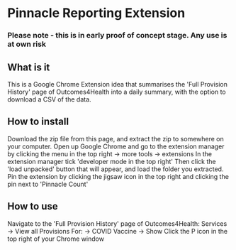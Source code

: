 # Pinnacle Reporting Extension
### Please note - this is in early proof of concept stage. Any use is at own risk

## What is it
This is a Google Chrome Extension idea that summarises the 'Full Provision History' page of Outcomes4Health into a daily summary, with the option to download a CSV of the data.

## How to install
Download the zip file from this page, and extract the zip to somewhere on your computer.
Open up Google Chrome and go to the extension manager by clicking the menu in the top right -> more tools -> extensions
In the extension manager tick 'developer mode in the top right'
Then click the 'load unpacked' button that will appear, and load the folder you extracted.
Pin the extension by clicking the jigsaw icon in the top right and clicking the pin next to 'Pinnacle Count' 

## How to use
Navigate to the 'Full Provision History' page of Outcomes4Health:
Services -> View all Provisions For: -> COVID Vaccine -> Show
Click the P icon in the top right of your Chrome window